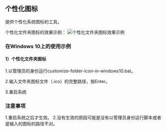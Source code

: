 ## 个性化图标
提供个性化系统图标的工具。

个性化文件夹图标的效果示例：
![个性化文件夹图标效果示例](https://github.com/connorgame/res/raw/master/customize-file-icon-1.png)

### 在Windows 10上的使用示例

#### 1）个性化文件夹图标

  1.以管理员的身份运行customize-folder-icon-in-windows10.bat。

  2.输入文件夹图标文件（.ico）的完整路径，按Enter。

  3.重启系统

### 注意事项

1.重启系统之后才生效。
2.没有生效的原因可能是没有以管理员身份运行脚本或者是输入的图标的路径不对。

